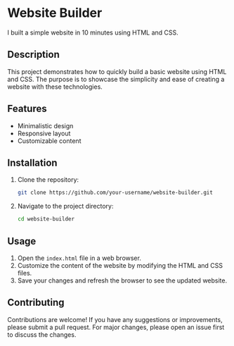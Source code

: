 # Website Builder

I built a simple website in 10 minutes using HTML and CSS.

## Description

This project demonstrates how to quickly build a basic website using HTML and CSS. The purpose is to showcase the simplicity and ease of creating a website with these technologies.

## Features

- Minimalistic design
- Responsive layout
- Customizable content

## Installation

1. Clone the repository:

    ```bash
    git clone https://github.com/your-username/website-builder.git
    ```

2. Navigate to the project directory:

    ```bash
    cd website-builder
    ```

## Usage

1. Open the `index.html` file in a web browser.
2. Customize the content of the website by modifying the HTML and CSS files.
3. Save your changes and refresh the browser to see the updated website.

## Contributing

Contributions are welcome! If you have any suggestions or improvements, please submit a pull request. For major changes, please open an issue first to discuss the changes.

